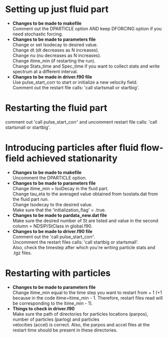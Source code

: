 # Setting up just fluid part
+ **Changes to be made to makefile**  
Comment out the DPARTICLE option AND keep DFORCING option if you need stochastic forcing.  
+ **Changes to be made to parameters file**  
Change or set Isodecay to desired value.  
Change dt (dt decreases as N increases).  
Change nu (nu decreases as N increases).  
Change itime_min (if restarting the run).  
Change Stats_time and Spec_time if you want to collect stats and write spectrum
at a different interval.  
+ **Changes to be made in driver.f90 file**  
Use pulse_start_corr to start or initialize a new velocity field.  
Comment out the restart file calls: 'call startsmall or startbig'.  

# Restarting the fluid part  
comment out 'call pulse_start_corr' and uncomment restart file calls: 'call startsmall or startbig'.  

# Introducing particles after fluid flow-field achieved stationarity  
+ **Changes to be made to makefile**  
Uncomment the DPARTICLE option.  
+ **Changes to be made to parameters file**  
Change itime_min = IsoDecay in the fluid part.  
Change tau_eta to the averaged value obtained from Isostats.dat from the fluid part run.  
Change Isodecay to the desired value.  
Make sure that the 'initialization_flag' = .true.  
+ **Changes to be made to pardata_new.dat file**  
Make sure the desired number of St are listed and value in the second column = NDSIP/StClass in global.f90.  
+ **Changes to be made to driver.f90 file**  
Comment out the 'call pulse_start_corr'.  
Uncomment the restart files calls: 'call startbig or startsmall'.  
Also, check the timestep after which you're writing particle stats and .tgz files. 

# Restarting with particles  
+ **Changes to be made to parameters file**  
Change itime_min equal to the time step you want to restart from + 1 (+1 because in the 
code itime=itime_min - 1. Therefore, restart files read will be corresponding to the itime_min - 1).  
+ **Things to check in driver.f90**  
Make sure the path of directories for particles locations (parpos), number of particles (parlog) and particles  
velocities (accel) is correct. Also, the parpos and accel files at the restart time should be present in these 
directories.
